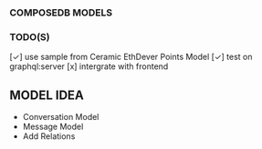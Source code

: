 ### COMPOSEDB MODELS

### TODO(S)
[✓] use sample from Ceramic EthDever Points Model
[✓] test on graphql:server 
[x] intergrate with frontend

## MODEL IDEA
- Conversation Model
- Message Model
- Add Relations